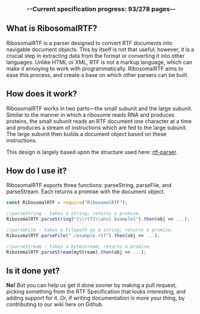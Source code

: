 <h3 align="center"> --Current specification progress: 93/278 pages-- </h3>

## What is RibosomalRTF?
RibosomalRTF is a parser designed to convert RTF documents into navigable document objects. This by itself is not that useful; however, it is a crucial step in extracting data from the format or converting it into other languages. Unlike HTML or XML, RTF is not a markup language, which can make it annoying to work with programmatically. RibosomalRTF aims to ease this process, and create a base on which other parsers can be built.

## How does it work?
RibosomalRTF works in two parts—the small subunit and the large subunit. Similar to the manner in which a ribosome reads RNA and produces proteins, the small subunit reads an RTF document one character at a time and produces a stream of instructions which are fed to the large subunit. The large subunit then builds a document object based on these instructions.

This design is largely based upon the structure used here: [rtf-parser](https://github.com/iarna/rtf-parser).

## How do I use it?
RibosomalRTF exports three functions: parseString, parseFile, and parseStream. Each returns a promise with the document object.
```javascript
const RibosomalRTF = require("RibosomalRTF");

//parseString - takes a string; returns a promise.
RibosomalRTF.parseString("{\\rtf1\\ansi Example}").then(obj => ...);

//parseFile - takes a filepath as a string; returns a promise.
RibosomalRTF.parseFile("./example.rtf").then(obj => ...);

//parseStream - takes a bytestream; returns a promise.
RibosomalRTF.parseStream(myStream).then(obj => ...);
```

## Is it done yet?
**No!** But you can help us get it done sooner by making a pull request, picking something from the RTF Specification that looks interesting, and adding support for it. Or, if writing documentation is more your thing, by contributing to our wiki here on Github.

